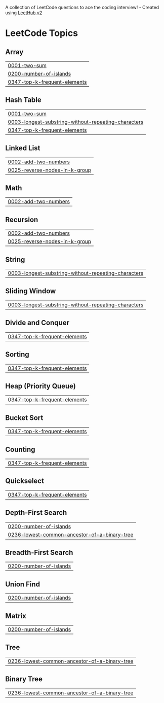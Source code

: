 A collection of LeetCode questions to ace the coding interview! - Created using [LeetHub v2](https://github.com/arunbhardwaj/LeetHub-2.0)
<!---LeetCode Topics Start-->
# LeetCode Topics
## Array
|  |
| ------- |
| [0001-two-sum](https://github.com/munukutlapraveen88/leetcode/tree/master/0001-two-sum) |
| [0200-number-of-islands](https://github.com/munukutlapraveen88/leetcode/tree/master/0200-number-of-islands) |
| [0347-top-k-frequent-elements](https://github.com/munukutlapraveen88/leetcode/tree/master/0347-top-k-frequent-elements) |
## Hash Table
|  |
| ------- |
| [0001-two-sum](https://github.com/munukutlapraveen88/leetcode/tree/master/0001-two-sum) |
| [0003-longest-substring-without-repeating-characters](https://github.com/munukutlapraveen88/leetcode/tree/master/0003-longest-substring-without-repeating-characters) |
| [0347-top-k-frequent-elements](https://github.com/munukutlapraveen88/leetcode/tree/master/0347-top-k-frequent-elements) |
## Linked List
|  |
| ------- |
| [0002-add-two-numbers](https://github.com/munukutlapraveen88/leetcode/tree/master/0002-add-two-numbers) |
| [0025-reverse-nodes-in-k-group](https://github.com/munukutlapraveen88/leetcode/tree/master/0025-reverse-nodes-in-k-group) |
## Math
|  |
| ------- |
| [0002-add-two-numbers](https://github.com/munukutlapraveen88/leetcode/tree/master/0002-add-two-numbers) |
## Recursion
|  |
| ------- |
| [0002-add-two-numbers](https://github.com/munukutlapraveen88/leetcode/tree/master/0002-add-two-numbers) |
| [0025-reverse-nodes-in-k-group](https://github.com/munukutlapraveen88/leetcode/tree/master/0025-reverse-nodes-in-k-group) |
## String
|  |
| ------- |
| [0003-longest-substring-without-repeating-characters](https://github.com/munukutlapraveen88/leetcode/tree/master/0003-longest-substring-without-repeating-characters) |
## Sliding Window
|  |
| ------- |
| [0003-longest-substring-without-repeating-characters](https://github.com/munukutlapraveen88/leetcode/tree/master/0003-longest-substring-without-repeating-characters) |
## Divide and Conquer
|  |
| ------- |
| [0347-top-k-frequent-elements](https://github.com/munukutlapraveen88/leetcode/tree/master/0347-top-k-frequent-elements) |
## Sorting
|  |
| ------- |
| [0347-top-k-frequent-elements](https://github.com/munukutlapraveen88/leetcode/tree/master/0347-top-k-frequent-elements) |
## Heap (Priority Queue)
|  |
| ------- |
| [0347-top-k-frequent-elements](https://github.com/munukutlapraveen88/leetcode/tree/master/0347-top-k-frequent-elements) |
## Bucket Sort
|  |
| ------- |
| [0347-top-k-frequent-elements](https://github.com/munukutlapraveen88/leetcode/tree/master/0347-top-k-frequent-elements) |
## Counting
|  |
| ------- |
| [0347-top-k-frequent-elements](https://github.com/munukutlapraveen88/leetcode/tree/master/0347-top-k-frequent-elements) |
## Quickselect
|  |
| ------- |
| [0347-top-k-frequent-elements](https://github.com/munukutlapraveen88/leetcode/tree/master/0347-top-k-frequent-elements) |
## Depth-First Search
|  |
| ------- |
| [0200-number-of-islands](https://github.com/munukutlapraveen88/leetcode/tree/master/0200-number-of-islands) |
| [0236-lowest-common-ancestor-of-a-binary-tree](https://github.com/munukutlapraveen88/leetcode/tree/master/0236-lowest-common-ancestor-of-a-binary-tree) |
## Breadth-First Search
|  |
| ------- |
| [0200-number-of-islands](https://github.com/munukutlapraveen88/leetcode/tree/master/0200-number-of-islands) |
## Union Find
|  |
| ------- |
| [0200-number-of-islands](https://github.com/munukutlapraveen88/leetcode/tree/master/0200-number-of-islands) |
## Matrix
|  |
| ------- |
| [0200-number-of-islands](https://github.com/munukutlapraveen88/leetcode/tree/master/0200-number-of-islands) |
## Tree
|  |
| ------- |
| [0236-lowest-common-ancestor-of-a-binary-tree](https://github.com/munukutlapraveen88/leetcode/tree/master/0236-lowest-common-ancestor-of-a-binary-tree) |
## Binary Tree
|  |
| ------- |
| [0236-lowest-common-ancestor-of-a-binary-tree](https://github.com/munukutlapraveen88/leetcode/tree/master/0236-lowest-common-ancestor-of-a-binary-tree) |
<!---LeetCode Topics End-->